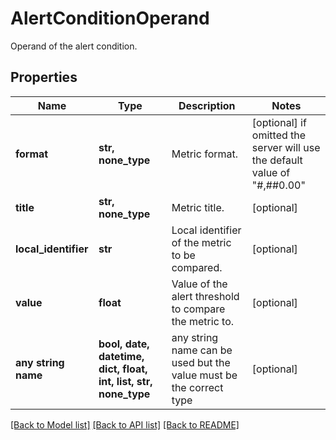 # AlertConditionOperand

Operand of the alert condition.

## Properties
Name | Type | Description | Notes
------------ | ------------- | ------------- | -------------
**format** | **str, none_type** | Metric format. | [optional]  if omitted the server will use the default value of "#,##0.00"
**title** | **str, none_type** | Metric title. | [optional] 
**local_identifier** | **str** | Local identifier of the metric to be compared. | [optional] 
**value** | **float** | Value of the alert threshold to compare the metric to. | [optional] 
**any string name** | **bool, date, datetime, dict, float, int, list, str, none_type** | any string name can be used but the value must be the correct type | [optional]

[[Back to Model list]](../README.md#documentation-for-models) [[Back to API list]](../README.md#documentation-for-api-endpoints) [[Back to README]](../README.md)


